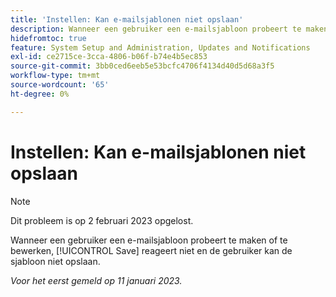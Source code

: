 ```yaml
---
title: 'Instellen: Kan e-mailsjablonen niet opslaan'
description: Wanneer een gebruiker een e-mailsjabloon probeert te maken of te bewerken, reageert de knop Opslaan niet en kan de gebruiker de sjabloon niet opslaan.
hidefromtoc: true
feature: System Setup and Administration, Updates and Notifications
exl-id: ce2715ce-3cca-4806-b06f-b74e4b5ec853
source-git-commit: 3bb0ced6eeb5e53bcfc4706f4134d40d5d68a3f5
workflow-type: tm+mt
source-wordcount: '65'
ht-degree: 0%

---
```


# Instellen: Kan e-mailsjablonen niet opslaan

>[!NOTE]
>
>Dit probleem is op 2 februari 2023 opgelost.

Wanneer een gebruiker een e-mailsjabloon probeert te maken of te bewerken, [!UICONTROL Save] reageert niet en de gebruiker kan de sjabloon niet opslaan.

_Voor het eerst gemeld op 11 januari 2023._
